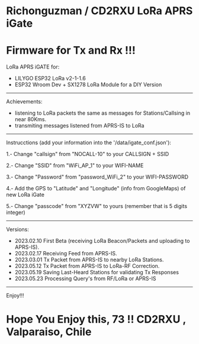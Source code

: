 # Richonguzman / CD2RXU LoRa APRS iGate
# Firmware for Tx and Rx !!!

LoRa APRS iGATE for:
- LILYGO ESP32 LoRa v2-1-1.6
- ESP32 Wroom Dev +  SX1278 LoRa Module for a DIY Version

__________________________________________

Achievements:
- listening to LoRa packets the same as messages for Stations/Callsing in near 80Kms.
- transmiting messages listened from APRS-IS to LoRa

__________________________________________

Instrucctions (add your information into the '/data/igate_conf.json'):

1.- Change "callsign" from "NOCALL-10" to your CALLSIGN + SSID

2.- Change "SSID" from "WiFi_AP_1"  to your WIFI-NAME

3.- Change "Password" from "password_WiFi_2" to your WIFI-PASSWORD

4.- Add the GPS to "Latitude" and "Longitude"  (info from GoogleMaps) of new LoRa iGate

5.- Change "passcode" from "XYZVW" to yours (remember that is 5 digits integer)


__________________________________________
Versions:
- 2023.02.10 First Beta (receiving LoRa Beacon/Packets and uploading to APRS-IS).
- 2023.02.17 Receiving Feed from APRS-IS.
- 2023.03.01 Tx Packet from APRS-IS to nearby LoRa Stations.
- 2023.05.12 Tx Packet from APRS-IS to LoRa-RF Correction.
- 2023.05.19 Saving Last-Heard Stations for validating Tx Responses
- 2023.05.23 Processing Query's from RF/LoRa or APRS-IS
__________________________________________


Enjoy!!!

# Hope You Enjoy this, 73 !!  CD2RXU , Valparaiso, Chile

